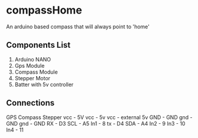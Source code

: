 # compassHome
An arduino based compass that will always point to 'home'

## Components List
1. Arduino NANO
2. Gps Module
3. Compass Module
4. Stepper Motor
5. Batter with 5v controller
       
## Connections  
GPS         Compass     Stepper
vcc - 5V    vcc - 5v    vcc - external 5v
GND - GND   gnd - GND   gnd - GND
RX - D3     SCL - A5    In1 - 8
tx - D4     SDA - A4    In2 - 9
                        In3 - 10
                        In4 - 11 
